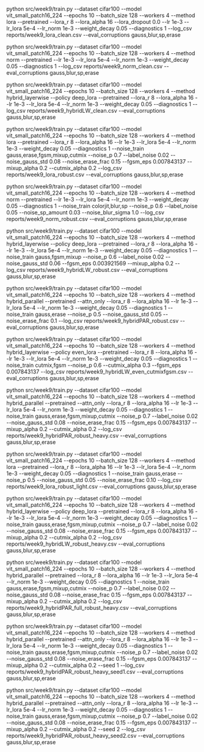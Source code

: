 python src/week9/train.py --dataset cifar100 --model vit_small_patch16_224 --epochs 10 --batch_size 128 --workers 4 --method lora --pretrained --lora_r 8 --lora_alpha 16 --lora_dropout 0.0 --lr 1e-3 --lr_lora 5e-4 --lr_norm 1e-3 --weight_decay 0.05 --diagnostics 1 --log_csv reports/week9_lora_clean.csv --eval_corruptions gauss,blur,sp,erase

python src/week9/train.py --dataset cifar100 --model vit_small_patch16_224 --epochs 10 --batch_size 128 --workers 4 --method norm --pretrained --lr 1e-3 --lr_lora 5e-4 --lr_norm 1e-3 --weight_decay 0.05 --diagnostics 1 --log_csv reports/week9_norm_clean.csv --eval_corruptions gauss,blur,sp,erase

python src/week9/train.py --dataset cifar100 --model vit_small_patch16_224 --epochs 10 --batch_size 128 --workers 4 --method hybrid_layerwise --policy deep_lora --pretrained --lora_r 8 --lora_alpha 16 --lr 1e-3 --lr_lora 5e-4 --lr_norm 1e-3 --weight_decay 0.05 --diagnostics 1 --log_csv reports/week9_hybridLW_clean.csv --eval_corruptions gauss,blur,sp,erase

python src/week9/train.py --dataset cifar100 --model vit_small_patch16_224 --epochs 10 --batch_size 128 --workers 4 --method lora --pretrained --lora_r 8 --lora_alpha 16 --lr 1e-3 --lr_lora 5e-4 --lr_norm 1e-3 --weight_decay 0.05 --diagnostics 1 --noise_train gauss,erase,fgsm,mixup,cutmix --noise_p 0.7 --label_noise 0.02 --noise_gauss_std 0.08 --noise_erase_frac 0.15 --fgsm_eps 0.007843137 --mixup_alpha 0.2 --cutmix_alpha 0.2 --log_csv reports/week9_lora_robust.csv --eval_corruptions gauss,blur,sp,erase

python src/week9/train.py --dataset cifar100 --model vit_small_patch16_224 --epochs 10 --batch_size 128 --workers 4 --method norm --pretrained --lr 1e-3 --lr_lora 5e-4 --lr_norm 1e-3 --weight_decay 0.05 --diagnostics 1 --noise_train colorjit,blur,sp --noise_p 0.6 --label_noise 0.05 --noise_sp_amount 0.03 --noise_blur_sigma 1.0 --log_csv reports/week9_norm_robust.csv --eval_corruptions gauss,blur,sp,erase

python src/week9/train.py --dataset cifar100 --model vit_small_patch16_224 --epochs 10 --batch_size 128 --workers 4 --method hybrid_layerwise --policy deep_lora --pretrained --lora_r 8 --lora_alpha 16 --lr 1e-3 --lr_lora 5e-4 --lr_norm 1e-3 --weight_decay 0.05 --diagnostics 1 --noise_train gauss,fgsm,mixup --noise_p 0.6 --label_noise 0.02 --noise_gauss_std 0.06 --fgsm_eps 0.003921569 --mixup_alpha 0.2 --log_csv reports/week9_hybridLW_robust.csv --eval_corruptions gauss,blur,sp,erase

python src/week9/train.py --dataset cifar100 --model vit_small_patch16_224 --epochs 10 --batch_size 128 --workers 4 --method hybrid_parallel --pretrained --attn_only --lora_r 8 --lora_alpha 16 --lr 1e-3 --lr_lora 5e-4 --lr_norm 1e-3 --weight_decay 0.05 --diagnostics 1 --noise_train gauss,erase --noise_p 0.5 --noise_gauss_std 0.05 --noise_erase_frac 0.1 --log_csv reports/week9_hybridPAR_robust.csv --eval_corruptions gauss,blur,sp,erase

python src/week9/train.py --dataset cifar100 --model vit_small_patch16_224 --epochs 10 --batch_size 128 --workers 4 --method hybrid_layerwise --policy even_lora --pretrained --lora_r 8 --lora_alpha 16 --lr 1e-3 --lr_lora 5e-4 --lr_norm 1e-3 --weight_decay 0.05 --diagnostics 1 --noise_train cutmix,fgsm --noise_p 0.6 --cutmix_alpha 0.3 --fgsm_eps 0.007843137 --log_csv reports/week9_hybridLW_even_cutmixfgsm.csv --eval_corruptions gauss,blur,sp,erase

python src/week9/train.py --dataset cifar100 --model vit_small_patch16_224 --epochs 10 --batch_size 128 --workers 4 --method hybrid_parallel --pretrained --attn_only --lora_r 8 --lora_alpha 16 --lr 1e-3 --lr_lora 5e-4 --lr_norm 1e-3 --weight_decay 0.05 --diagnostics 1 --noise_train gauss,erase,fgsm,mixup,cutmix --noise_p 0.7 --label_noise 0.02 --noise_gauss_std 0.08 --noise_erase_frac 0.15 --fgsm_eps 0.007843137 --mixup_alpha 0.2 --cutmix_alpha 0.2 --log_csv reports/week9_hybridPAR_robust_heavy.csv --eval_corruptions gauss,blur,sp,erase

python src/week9/train.py --dataset cifar100 --model vit_small_patch16_224 --epochs 10 --batch_size 128 --workers 4 --method lora --pretrained --lora_r 8 --lora_alpha 16 --lr 1e-3 --lr_lora 5e-4 --lr_norm 1e-3 --weight_decay 0.05 --diagnostics 1 --noise_train gauss,erase --noise_p 0.5 --noise_gauss_std 0.05 --noise_erase_frac 0.10 --log_csv reports/week9_lora_robust_light.csv --eval_corruptions gauss,blur,sp,erase

python src/week9/train.py --dataset cifar100 --model vit_small_patch16_224 --epochs 10 --batch_size 128 --workers 4 --method hybrid_layerwise --policy deep_lora --pretrained --lora_r 8 --lora_alpha 16 --lr 1e-3 --lr_lora 5e-4 --lr_norm 1e-3 --weight_decay 0.05 --diagnostics 1 --noise_train gauss,erase,fgsm,mixup,cutmix --noise_p 0.7 --label_noise 0.02 --noise_gauss_std 0.08 --noise_erase_frac 0.15 --fgsm_eps 0.007843137 --mixup_alpha 0.2 --cutmix_alpha 0.2 --log_csv reports/week9_hybridLW_robust_heavy.csv --eval_corruptions gauss,blur,sp,erase

python src/week9/train.py --dataset cifar100 --model vit_small_patch16_224 --epochs 10 --batch_size 128 --workers 4 --method hybrid_parallel --pretrained --lora_r 8 --lora_alpha 16 --lr 1e-3 --lr_lora 5e-4 --lr_norm 1e-3 --weight_decay 0.05 --diagnostics 1 --noise_train gauss,erase,fgsm,mixup,cutmix --noise_p 0.7 --label_noise 0.02 --noise_gauss_std 0.08 --noise_erase_frac 0.15 --fgsm_eps 0.007843137 --mixup_alpha 0.2 --cutmix_alpha 0.2 --log_csv reports/week9_hybridPAR_full_robust_heavy.csv --eval_corruptions gauss,blur,sp,erase

python src/week9/train.py --dataset cifar100 --model vit_small_patch16_224 --epochs 10 --batch_size 128 --workers 4 --method hybrid_parallel --pretrained --attn_only --lora_r 8 --lora_alpha 16 --lr 1e-3 --lr_lora 5e-4 --lr_norm 1e-3 --weight_decay 0.05 --diagnostics 1 --noise_train gauss,erase,fgsm,mixup,cutmix --noise_p 0.7 --label_noise 0.02 --noise_gauss_std 0.08 --noise_erase_frac 0.15 --fgsm_eps 0.007843137 --mixup_alpha 0.2 --cutmix_alpha 0.2 --seed 1 --log_csv reports/week9_hybridPAR_robust_heavy_seed1.csv --eval_corruptions gauss,blur,sp,erase

python src/week9/train.py --dataset cifar100 --model vit_small_patch16_224 --epochs 10 --batch_size 128 --workers 4 --method hybrid_parallel --pretrained --attn_only --lora_r 8 --lora_alpha 16 --lr 1e-3 --lr_lora 5e-4 --lr_norm 1e-3 --weight_decay 0.05 --diagnostics 1 --noise_train gauss,erase,fgsm,mixup,cutmix --noise_p 0.7 --label_noise 0.02 --noise_gauss_std 0.08 --noise_erase_frac 0.15 --fgsm_eps 0.007843137 --mixup_alpha 0.2 --cutmix_alpha 0.2 --seed 2 --log_csv reports/week9_hybridPAR_robust_heavy_seed2.csv --eval_corruptions gauss,blur,sp,erase